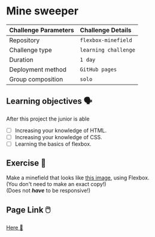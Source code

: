 # Mine sweeper

|Challenge Parameters  |Challenge Details              |
|:---------------------|:------------------------------|
|Repository            |`flexbox-minefield`            |
|Challenge type        |`learning challenge`           |
|Duration              |`1 day`                        |
|Deployment method     |`GitHub pages`                 |
|Group composition     |`solo`                         |


## Learning objectives 🗣️
After this project the junior is able
- [ ] Increasing your knowledge of HTML.
- [ ] Increasing your knowledge of CSS.
- [ ] Learning the basics of flexbox.

## Exercise 🦾

Make a minefield that looks like [this image](https://github.com/becodeorg/LIE-Jepsen-4.27/blob/master/01-the-field/04-html-css/02-css/01-flexbox/assets/minefield.png), using Flexbox.  
(You don't need to make an exact copy!)  
(Does not **_have_** to be responsive!)

## Page Link 🖱️

[Here 👋 ](https://riccipierre.github.io/mine_sweeper/)

